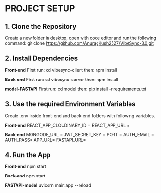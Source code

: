 # PROJECT SETUP

## 1. Clone the Repository
Create a new folder in desktop, open with code editor and run the following command: git clone https://github.com/AnuragKush2527/VibeSync-3.0.git

## 2. Install Dependencies

**Front-end**
First run: cd vibesync-client
then: npm install

**Back-end**
First run: cd vibesync-server
then: npm install

**model-FASTAPI**
First run: cd model
then: pip install -r requirements.txt

## 3. Use the required Environment Variables
Create .env inside front-end and back-end folders with following variables.

**Front-end**
REACT_APP_CLOUDINARY_ID = 
REACT_APP_URL =

**Back-end**
MONGODB_URL = 
JWT_SECRET_KEY =
PORT =
AUTH_EMAIL =
AUTH_PASS=
APP_URL=
FASTAPI_URL=

## 4. Run the App

**Front-end**
npm start

**Back-end**
npm start

**FASTAPI-model**
uvicorn main:app --reload
